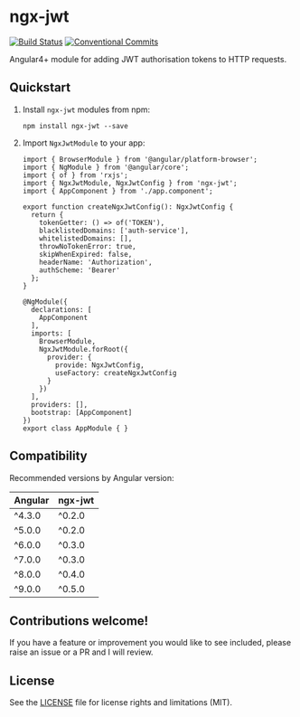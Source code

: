 # ngx-jwt

[![Build Status](https://travis-ci.org/rars/ngx-jwt.svg?branch=master)](https://travis-ci.org/rars/ngx-jwt)
[![Conventional Commits](https://img.shields.io/badge/Conventional%20Commits-1.0.0-yellow.svg)](https://conventionalcommits.org)

Angular4+ module for adding JWT authorisation tokens to HTTP requests.

## Quickstart

1. Install `ngx-jwt` modules from npm:
   ```
   npm install ngx-jwt --save
   ```
2. Import `NgxJwtModule` to your app:

   ```
   import { BrowserModule } from '@angular/platform-browser';
   import { NgModule } from '@angular/core';
   import { of } from 'rxjs';
   import { NgxJwtModule, NgxJwtConfig } from 'ngx-jwt';
   import { AppComponent } from './app.component';

   export function createNgxJwtConfig(): NgxJwtConfig {
     return {
       tokenGetter: () => of('TOKEN'),
       blacklistedDomains: ['auth-service'],
       whitelistedDomains: [],
       throwNoTokenError: true,
       skipWhenExpired: false,
       headerName: 'Authorization',
       authScheme: 'Bearer'
     };
   }

   @NgModule({
     declarations: [
       AppComponent
     ],
     imports: [
       BrowserModule,
       NgxJwtModule.forRoot({
         provider: {
           provide: NgxJwtConfig,
           useFactory: createNgxJwtConfig
         }
       })
     ],
     providers: [],
     bootstrap: [AppComponent]
   })
   export class AppModule { }
   ```

## Compatibility

Recommended versions by Angular version:

| Angular | ngx-jwt |
| ------- | ------- |
| ^4.3.0  | ^0.2.0  |
| ^5.0.0  | ^0.2.0  |
| ^6.0.0  | ^0.3.0  |
| ^7.0.0  | ^0.3.0  |
| ^8.0.0  | ^0.4.0  |
| ^9.0.0  | ^0.5.0  |

## Contributions welcome!

If you have a feature or improvement you would like to see included, please raise an issue or a PR and I will review.

## License

See the [LICENSE](LICENSE.md) file for license rights and limitations (MIT).
